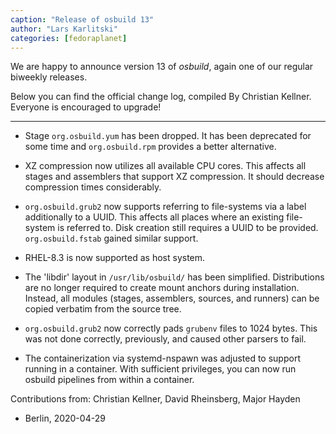 ```yaml
---
caption: "Release of osbuild 13"
author: "Lars Karlitski"
categories: [fedoraplanet]
---
```

We are happy to announce version 13 of *osbuild*, again one of our regular
biweekly releases.

Below you can find the official change log, compiled By Christian Kellner.
Everyone is encouraged to upgrade!

----

* Stage `org.osbuild.yum` has been dropped. It has been deprecated for some
  time and `org.osbuild.rpm` provides a better alternative.

* XZ compression now utilizes all available CPU cores. This affects all stages
  and assemblers that support XZ compression. It should decrease compression
  times considerably.

* `org.osbuild.grub2` now supports referring to file-systems via a label
  additionally to a UUID. This affects all places where an existing file-system
  is referred to. Disk creation still requires a UUID to be provided.
  `org.osbuild.fstab` gained similar support.

* RHEL-8.3 is now supported as host system.

* The 'libdir' layout in `/usr/lib/osbuild/` has been simplified. Distributions
  are no longer required to create mount anchors during installation. Instead,
  all modules (stages, assemblers, sources, and runners) can be copied verbatim
  from the source tree.

* `org.osbuild.grub2` now correctly pads `grubenv` files to 1024 bytes. This
  was not done correctly, previously, and caused other parsers to fail.

* The containerization via systemd-nspawn was adjusted to support running in a
  container. With sufficient privileges, you can now run osbuild pipelines from
  within a container.

Contributions from: Christian Kellner, David Rheinsberg, Major Hayden

- Berlin, 2020-04-29
